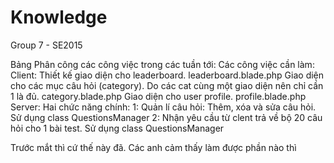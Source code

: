# Knowledge
Group 7 - SE2015 

Bảng Phân công các công việc trong các tuần tới:
	Các công việc cần làm:
		Client: Thiết kế giao diện cho leaderboard. leaderboard.blade.php
			Giao diện cho các mục câu hỏi (category). Do các cat cùng một giao diện nên chỉ cần 1 là đủ. category.blade.php
			Giao diện cho user profile.  profile.blade.php
		Server: Hai chức năng chính:
			 1: Quản lí câu hỏi: Thêm, xóa và sửa câu hỏi. Sử dụng class QuestionsManager 
			 2: Nhận yêu cầu từ clent trả về bộ 20 câu hỏi cho 1 bài test. Sử dụng class QuestionsManager

Trước mắt thì cứ thế này đã. Các anh cảm thấy làm được phần nào thì 
		
		

